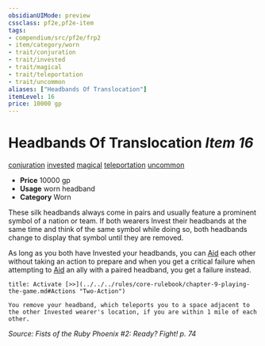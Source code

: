 ```yaml
---
obsidianUIMode: preview
cssclass: pf2e,pf2e-item
tags:
- compendium/src/pf2e/frp2
- item/category/worn
- trait/conjuration
- trait/invested
- trait/magical
- trait/teleportation
- trait/uncommon
aliases: ["Headbands Of Translocation"]
itemLevel: 16
price: 10000 gp
---
```

# Headbands Of Translocation *Item 16*  
[conjuration](../../../rules/traits/conjuration.md)  [invested](../../../rules/traits/invested.md)  [magical](../../../rules/traits/magical.md)  [teleportation](../../../rules/traits/teleportation.md)  [uncommon](../../../rules/traits/uncommon.md)  

- **Price** 10000 gp
- **Usage** worn headband
- **Category** Worn

These silk headbands always come in pairs and usually feature a prominent symbol of a nation or team. If both wearers Invest their headbands at the same time and think of the same symbol while doing so, both headbands change to display that symbol until they are removed.

As long as you both have Invested your headbands, you can [Aid](../../../rules/actions/aid.md) each other without taking an action to prepare and when you get a critical failure when attempting to [Aid](../../../rules/actions/aid.md) an ally with a paired headband, you get a failure instead.

```ad-embed-ability
title: Activate [>>](../../../rules/core-rulebook/chapter-9-playing-the-game.md#Actions "Two-Action")

You remove your headband, which teleports you to a space adjacent to the other Invested wearer's location, if you are within 1 mile of each other.
```

*Source: Fists of the Ruby Phoenix #2: Ready? Fight! p. 74*
